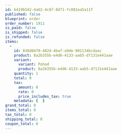 ```yaml
---
id: b419b542-4a62-4c87-8d71-fc081ea5a11f
published: false
blueprint: order
order_number: 1911
is_paid: false
is_shipped: false
is_refunded: false
items:
  -
    id: 038d0470-482d-4baf-a9de-901134bcdaac
    product: 8a2b355b-e4d6-4133-aab5-d7131e441aae
    variant:
      variant: Pohod
      product: 8a2b355b-e4d6-4133-aab5-d7131e441aae
    quantity: 1
    total: 0
    tax:
      amount: 0
      rate: 0
      price_includes_tax: true
    metadata: {  }
grand_total: 0
items_total: 0
tax_total: 0
shipping_total: 0
coupon_total: 0
---
```

